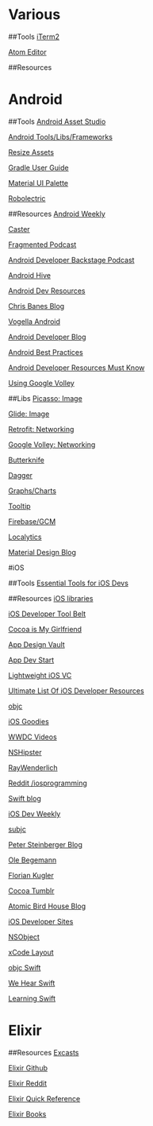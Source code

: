 # Various

##Tools
[iTerm2](https://www.iterm2.com/)

[Atom Editor](https://atom.io/)

##Resources

# Android
##Tools
[Android Asset Studio](http://romannurik.github.io/AndroidAssetStudio/)

[Android Tools/Libs/Frameworks](http://snowdream.github.io/awesome-android/)

[Resize Assets](https://github.com/redwarp/9-patch-resizer)

[Gradle User Guide](http://tools.android.com/tech-docs/new-build-system/user-guide#TOC-Configuring-the-Structure)

[Material UI Palette](https://www.materialpalette.com/)

[Robolectric](http://robolectric.org/configuring/)
[]()

##Resources
[Android Weekly](http://androidweekly.net/)

[Caster](https://caster.io/)

[Fragmented Podcast](http://fragmentedpodcast.com/)

[Android Developer Backstage Podcast](http://androidbackstage.blogspot.com/)

[Android Hive](http://www.androidhive.info/)

[Android Dev Resources](http://www.androiddevresources.com/)

[Chris Banes Blog](https://chris.banes.me/)

[Vogella Android](http://www.vogella.com/tutorials/android.html)

[Android Developer Blog](http://android-developers.blogspot.com/)

[Android Best Practices](https://github.com/futurice/android-best-practices)

[Android Developer Resources Must Know](http://www.bongizmo.com/blog/android-resources-each-developer-should-know/)

[Using Google Volley](http://arnab.ch/blog/2013/08/asynchronous-http-requests-in-android-using-volley/)

##Libs
[Picasso: Image](https://futurestud.io/tutorials/picasso-getting-started-simple-loading)

[Glide: Image](https://futurestud.io/tutorials/glide-getting-started)

[Retrofit: Networking](http://square.github.io/retrofit/)

[Google Volley: Networking](https://developer.android.com/training/volley/index.html)

[Butterknife](http://jakewharton.github.io/butterknife/)

[Dagger](http://square.github.io/dagger/)

[Graphs/Charts](https://github.com/PhilJay/MPAndroidChart)

[Tooltip](https://github.com/sephiroth74/android-target-tooltip)

[Firebase/GCM](https://firebase.google.com/)

[Localytics](https://www.localytics.com/)

[Material Design Blog](http://materialdesignblog.com/)

#iOS

##Tools
[Essential Tools for iOS Devs](http://benscheirman.com/2013/08/the-ios-developers-toolbelt/)

##Resources
[iOS libraries](http://appfoundry.be/blog/2014/07/29/Objective-C-Top-Libraries/)

[iOS Developer Tool Belt](http://stuartkhall.com/posts/ios-developer-tool-belt-essential-services-and-libraries)

[Cocoa is My Girlfriend](http://www.cimgf.com/)

[App Design Vault](http://www.appdesignvault.com/)

[App Dev Start](http://www.appdesignvault.com/start-advice/)

[Lightweight iOS VC](https://yalantis.com/blog/lightweight-ios-view-controllers-separate-data-sources-guided-mvc/)

[Ultimate List Of iOS Developer Resources](http://blog.udacity.com/2015/02/ultimate-list-ios-developer-resources-follow.html)

[objc](https://www.objc.io/)

[iOS Goodies](http://ios-goodies.com/)

[WWDC Videos](https://developer.apple.com/videos/)

[NSHipster](http://nshipster.com/)

[RayWenderlich](https://www.raywenderlich.com/)

[Reddit /iosprogramming](https://www.reddit.com/r/iosprogramming)

[Swift blog](https://developer.apple.com/swift/blog/)

[iOS Dev Weekly](http://iosdevweekly.com/)

[subjc](http://subjc.com/)

[Peter Steinberger Blog](http://petersteinberger.com/)

[Ole Begemann](https://oleb.net/)

[Florian Kugler](http://floriankugler.com/)

[Cocoa Tumblr](https://cocoa.tumblr.com/)

[Atomic Bird House Blog](http://www.atomicbird.com/)

[iOS Developer Sites](https://ios.james.ooo/11-insanely-great-ios-developers-sites-95686a523ea8#.fvbi5qtgx)

[NSObject](http://img.my.csdn.net/uploads/201210/18/1350528267_1570.jpg)

[xCode Layout](https://s3.amazonaws.com/udacity-hosted-downloads/ud585/docs/Xcode+Buttons+and+Their+Meaning.pdf)

[objc Swift](https://www.objc.io/issues/16-swift/)

[We Hear Swift](http://www.weheartswift.com/)

[Learning Swift](http://swift.staticred.com/)

# Elixir
##Resources
[Excasts](https://excasts.com/)

[Elixir Github](https://github.com/elixir-lang/elixir/wiki/Podcasts-and-Screencasts)

[Elixir Reddit](https://www.reddit.com/r/elixir/)

[Elixir Quick Reference](https://github.com/itsgreggreg/elixir_quick_reference/blob/master/README.md)

[Elixir Books](http://chrismcg.com/2015/09/24/which-elixir-books-should-i-read/)
